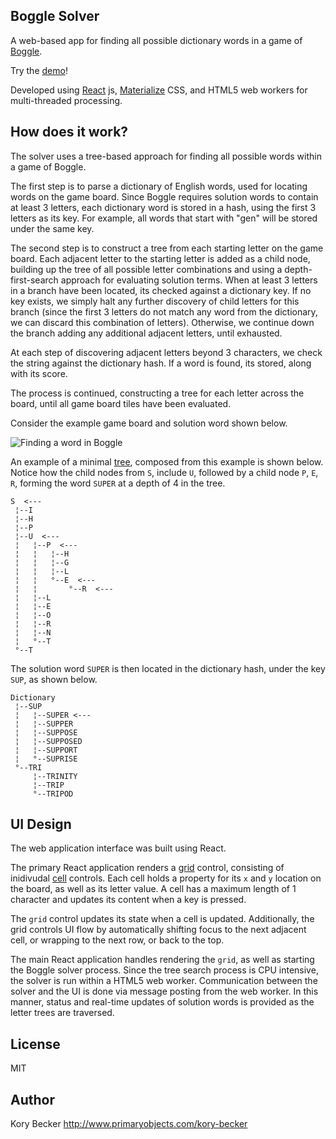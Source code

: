 Boggle Solver
--------

A web-based app for finding all possible dictionary words in a game of [Boggle](https://en.wikipedia.org/wiki/Boggle).

Try the [demo](http://primaryobjects.github.io/boggle/)!

Developed using [React](https://facebook.github.io/react/) js, [Materialize](http://materializecss.com/) CSS, and HTML5 web workers for multi-threaded processing.

How does it work?
---------

The solver uses a tree-based approach for finding all possible words within a game of Boggle.

The first step is to parse a dictionary of English words, used for locating words on the game board. Since Boggle requires solution words to contain at least 3 letters, each dictionary word is stored in a hash, using the first 3 letters as its key. For example, all words that start with "gen" will be stored under the same key.

The second step is to construct a tree from each starting letter on the game board. Each adjacent letter to the starting letter is added as a child node, building up the tree of all possible letter combinations and using a depth-first-search approach for evaluating solution terms. When at least 3 letters in a branch have been located, its checked against a dictionary key. If no key exists, we simply halt any further discovery of child letters for this branch (since the first 3 letters do not match any word from the dictionary, we can discard this combination of letters). Otherwise, we continue down the branch adding any additional adjacent letters, until exhausted.

At each step of discovering adjacent letters beyond 3 characters, we check the string against the dictionary hash. If a word is found, its stored, along with its score.

The process is continued, constructing a tree for each letter across the board, until all game board tiles have been evaluated.

Consider the example game board and solution word shown below.

![Finding a word in Boggle](https://github.com/primaryobjects/boggle/raw/master/public/example.jpg "Finding a word in Boggle")

An example of a minimal [tree](https://github.com/primaryobjects/boggle/blob/master/example.R), composed from this example is shown below. Notice how the child nodes from `S`, include `U`, followed by a child node `P`, `E`, `R`, forming the word `SUPER` at a depth of 4 in the tree.

```
S  <---              
 ¦--I            
 ¦--H            
 ¦--P            
 ¦--U  <---          
 ¦   ¦--P  <---      
 ¦   ¦   ¦--H    
 ¦   ¦   ¦--G    
 ¦   ¦   ¦--L    
 ¦   ¦   °--E  <--- 
 ¦   ¦       °--R  <---
 ¦   ¦--L        
 ¦   ¦--E        
 ¦   ¦--O        
 ¦   ¦--R        
 ¦   ¦--N        
 ¦   °--T        
 °--T 
```

The solution word `SUPER` is then located in the dictionary hash, under the key `SUP`, as shown below.

```
Dictionary      
 ¦--SUP
 ¦   ¦--SUPER <---
 ¦   ¦--SUPPER  
 ¦   ¦--SUPPOSE 
 ¦   ¦--SUPPOSED
 ¦   ¦--SUPPORT 
 ¦   °--SUPRISE 
 °--TRI         
     ¦--TRINITY 
     ¦--TRIP    
     °--TRIPOD 
```

UI Design
---------

The web application interface was built using React.

The primary React application renders a [grid](https://github.com/primaryobjects/boggle/blob/master/src/controls/gridControl.js) control, consisting of inidivudal [cell](https://github.com/primaryobjects/boggle/blob/master/src/controls/cellControl.js) controls. Each cell holds a property for its `x` and `y` location on the board, as well as its letter value. A cell has a maximum length of 1 character and updates its content when a key is pressed.

The `grid` control updates its state when a cell is updated. Additionally, the grid controls UI flow by automatically shifting focus to the next adjacent cell, or wrapping to the next row, or back to the top.

The main React application handles rendering the `grid`, as well as starting the Boggle solver process. Since the tree search process is CPU intensive, the solver is run within a HTML5 web worker. Communication between the solver and the UI is done via message posting from the web worker. In this manner, status and real-time updates of solution words is provided as the letter trees are traversed.

License
----

MIT

Author
----
Kory Becker
http://www.primaryobjects.com/kory-becker
